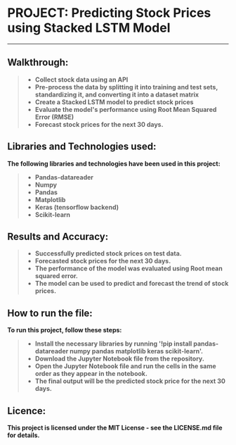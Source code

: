 # <b> PROJECT: Predicting Stock Prices using Stacked LSTM Model
  _____________________
  
  ## Walkthrough:
  >* Collect stock data using an API
  >* Pre-process the data by splitting it into training and test sets, standardizing it, and converting it into a dataset matrix
  >* Create a Stacked LSTM model to predict stock prices
  >* Evaluate the model's performance using Root Mean Squared Error (RMSE)
  >* Forecast stock prices for the next 30 days.
  
  ## Libraries and Technologies used:
  The following libraries and technologies have been used in this project:

  >* Pandas-datareader
  >* Numpy
  >* Pandas
  >* Matplotlib
  >* Keras (tensorflow backend)
  >* Scikit-learn
  
  ## Results and Accuracy:
  >* Successfully predicted stock prices on test data.
  >* Forecasted stock prices for the next 30 days.
  >* The performance of the model was evaluated using Root mean squared error.
  >* The model can be used to predict and forecast the trend of stock prices.
  
  ## How to run the file:
  To run this project, follow these steps:

  >* Install the necessary libraries by running '!pip install pandas-datareader numpy pandas matplotlib keras scikit-learn'.
  >* Download the Jupyter Notebook file from the repository.
  >* Open the Jupyter Notebook file and run the cells in the same order as they appear in the notebook.
  >* The final output will be the predicted stock price for the next 30 days.
  
  ## Licence:
This project is licensed under the MIT License - see the LICENSE.md file for details.
